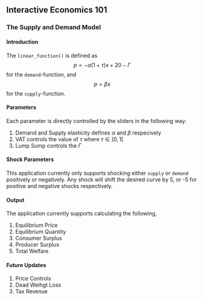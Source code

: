 ## Interactive Economics 101
### The Supply and Demand Model


#### Introduction

The `linear_function()` is defined as $$ p = -\alpha (1+\tau)x + 20 - \Gamma $$ for the `demand`-function, and $$p=\beta x$$ for the `supply`-function.


#### Parameters

Each parameter is directly controlled by the sliders in the following way:

1. Demand and Supply elasticity defines $\alpha$ and $\beta$ respecively
2. VAT controls the value of $\tau$ where $\tau \in ]0,1[$
3. Lump Sump controls the $\Gamma$

#### Shock Parameters

This application currently only supports shocking either `supply` or `demand` positively or negatively. Any shock will shift the desired curve by 5, or -5 for positive and negative shocks respectively.

#### Output

The application currently supports calculating the following,

1. Equilibrium Price
2. Equilibrium Quantity
3. Consumer Surplus
4. Producer Surplus
5. Total Welfare


#### Future Updates

1. Price Controls
2. Dead Weihgt Loss
3. Tax Revenue